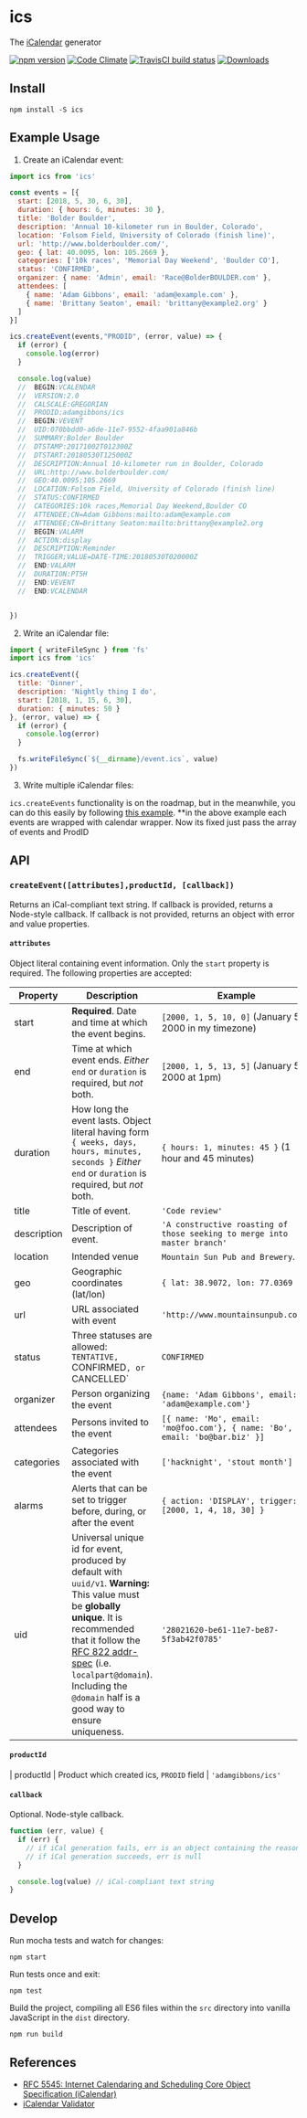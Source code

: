 ics
==================

The [iCalendar](http://tools.ietf.org/html/rfc5545) generator

[![npm version](https://badge.fury.io/js/ics.svg)](http://badge.fury.io/js/ics)
[![Code Climate](https://codeclimate.com/github/adamgibbons/ics/badges/gpa.svg)](https://codeclimate.com/github/adamgibbons/ics)
[![TravisCI build status](https://travis-ci.org/adamgibbons/ics.svg?branch=master)](https://travis-ci.org/adamgibbons/ics.svg?branch=master)
[![Downloads](https://img.shields.io/npm/dm/ics.svg)](http://npm-stat.com/charts.html?package=ics)

## Install

`npm install -S ics`

## Example Usage

1. Create an iCalendar event:

```javascript
import ics from 'ics'

const events = [{
  start: [2018, 5, 30, 6, 30],
  duration: { hours: 6, minutes: 30 },
  title: 'Bolder Boulder',
  description: 'Annual 10-kilometer run in Boulder, Colorado',
  location: 'Folsom Field, University of Colorado (finish line)',
  url: 'http://www.bolderboulder.com/',
  geo: { lat: 40.0095, lon: 105.2669 },
  categories: ['10k races', 'Memorial Day Weekend', 'Boulder CO'],
  status: 'CONFIRMED',
  organizer: { name: 'Admin', email: 'Race@BolderBOULDER.com' },
  attendees: [
    { name: 'Adam Gibbons', email: 'adam@example.com' },
    { name: 'Brittany Seaton', email: 'brittany@example2.org' }
  ]
}]

ics.createEvent(events,"PRODID", (error, value) => {
  if (error) {
    console.log(error)
  }

  console.log(value)
  //  BEGIN:VCALENDAR
  //  VERSION:2.0
  //  CALSCALE:GREGORIAN
  //  PRODID:adamgibbons/ics
  //  BEGIN:VEVENT
  //  UID:070bbdd0-a6de-11e7-9552-4faa901a846b
  //  SUMMARY:Bolder Boulder
  //  DTSTAMP:20171002T012300Z
  //  DTSTART:20180530T125000Z
  //  DESCRIPTION:Annual 10-kilometer run in Boulder, Colorado
  //  URL:http://www.bolderboulder.com/
  //  GEO:40.0095;105.2669
  //  LOCATION:Folsom Field, University of Colorado (finish line)
  //  STATUS:CONFIRMED
  //  CATEGORIES:10k races,Memorial Day Weekend,Boulder CO
  //  ATTENDEE;CN=Adam Gibbons:mailto:adam@example.com
  //  ATTENDEE;CN=Brittany Seaton:mailto:brittany@example2.org
  //  BEGIN:VALARM
  //  ACTION:display
  //  DESCRIPTION:Reminder
  //  TRIGGER;VALUE=DATE-TIME:20180530T020000Z
  //  END:VALARM
  //  DURATION:PT5H
  //  END:VEVENT
  //  END:VCALENDAR


})
```

2. Write an iCalendar file:
```javascript
import { writeFileSync } from 'fs'
import ics from 'ics'

ics.createEvent({
  title: 'Dinner',
  description: 'Nightly thing I do',
  start: [2018, 1, 15, 6, 30],
  duration: { minutes: 50 }
}, (error, value) => {
  if (error) {
    console.log(error)
  }

  fs.writeFileSync(`${__dirname}/event.ics`, value)
})
```

3. Write multiple iCalendar files:

`ics.createEvents` functionality is on the roadmap, but in the meanwhile, you can do this easily
by following [this example](https://github.com/adamgibbons/ics/wiki/Creating-multiple-events).
**in the above example each events are wrapped with calendar wrapper. Now its fixed just pass the array of events and ProdID

## API

### `createEvent([attributes],productId, [callback])`

Returns an iCal-compliant text string.
If callback is provided, returns a Node-style callback.
If callback is not provided, returns an object with error and value properties.

#### `attributes`

Object literal containing event information.
Only the `start` property is required.
The following properties are accepted:

| Property      | Description   | Example  |
| ------------- | ------------- | ----------
| start         | **Required**. Date and time at which the event begins. | `[2000, 1, 5, 10, 0]` (January 5, 2000 in my timezone)
| end           | Time at which event ends. *Either* `end` or `duration` is required, but *not* both. | `[2000, 1, 5, 13, 5]` (January 5, 2000 at 1pm)
| duration      | How long the event lasts. Object literal having form `{ weeks, days, hours, minutes, seconds }` *Either* `end` or `duration` is required, but *not* both. | `{ hours: 1, minutes: 45 }` (1 hour and 45 minutes)
| title         | Title of event. | `'Code review'`
| description   | Description of event. | `'A constructive roasting of those seeking to merge into master branch'`
| location      | Intended venue | `Mountain Sun Pub and Brewery`.
| geo   | Geographic coordinates (lat/lon) | `{ lat: 38.9072, lon: 77.0369 }`
| url           | URL associated with event | `'http://www.mountainsunpub.com/'`
| status        | Three statuses are allowed: `TENTATIVE, `CONFIRMED`, or `CANCELLED` | `CONFIRMED`
| organizer     | Person organizing the event | `{name: 'Adam Gibbons', email: 'adam@example.com'}`
| attendees     | Persons invited to the event | `[{ name: 'Mo', email: 'mo@foo.com'}, { name: 'Bo', email: 'bo@bar.biz' }]`
| categories    | Categories associated with the event | `['hacknight', 'stout month']`
| alarms        | Alerts that can be set to trigger before, during, or after the event | `{ action: 'DISPLAY', trigger: [2000, 1, 4, 18, 30] }`
| uid           | Universal unique id for event, produced by default with `uuid/v1`.  **Warning:** This value must be **globally unique**.  It is recommended that it follow the [RFC 822 addr-spec](https://www.w3.org/Protocols/rfc822/) (i.e. `localpart@domain`).  Including the `@domain` half is a good way to ensure uniqueness. | `'28021620-be61-11e7-be87-5f3ab42f0785'`
#### `productId`
| productId     | Product which created ics, `PRODID` field | `'adamgibbons/ics'`
#### `callback`

Optional. 
Node-style callback. 

```javascript
function (err, value) {
  if (err) {
    // if iCal generation fails, err is an object containing the reason
    // if iCal generation succeeds, err is null
  }

  console.log(value) // iCal-compliant text string
}
```

## Develop

Run mocha tests and watch for changes:
```
npm start
```

Run tests once and exit:
```
npm test
```

Build the project, compiling all ES6 files within the `src` directory into vanilla JavaScript in the `dist` directory.
```
npm run build
```

## References

- [RFC 5545: Internet Calendaring and Scheduling Core Object Specification (iCalendar)](http://tools.ietf.org/html/rfc5545)
- [iCalendar Validator](http://icalendar.org/validator.html#results)
